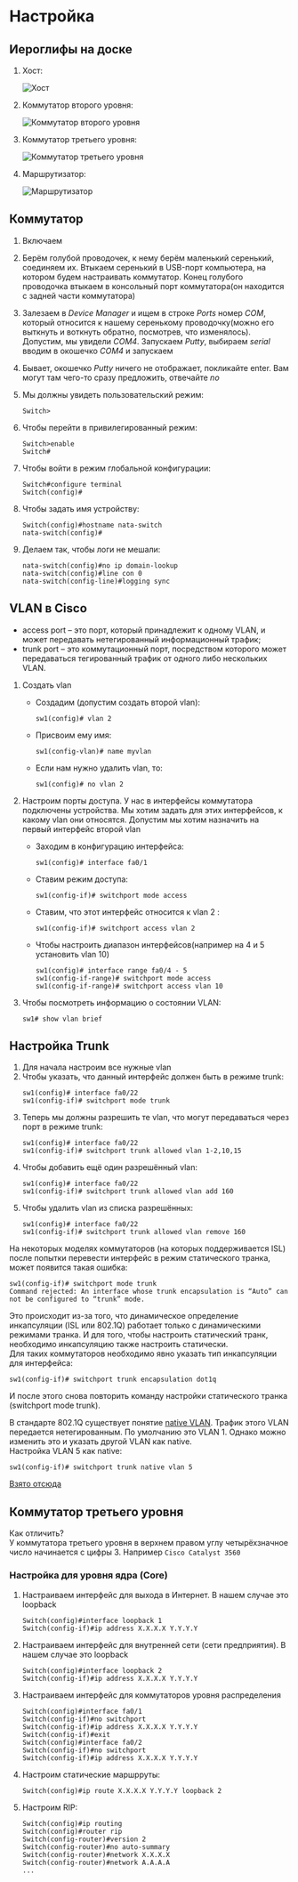 # Настройка

## Иероглифы на доске

1. Хост:

	![Хост](./setting_images/host.png)

2. Коммутатор второго уровня:

	![Коммутатор второго уровня](./setting_images/2-nd-level-switch.png)

3. Коммутатор третьего уровня:
	
	![Коммутатор третьего уровня](./setting_images/3-rd-level-switch.png)

4. Маршрутизатор:

	![Маршрутизатор](./setting_images/router.png)

## Коммутатор

1. Включаем
2. Берём голубой проводочек, к нему берём маленький серенький, соединяем их. Втыкаем серенький в USB-порт компьютера, на котором будем настраивать коммутатор. Конец голубого проводочка втыкаем в консольный порт коммутатора(он находится с задней части коммутатора)
3. Залезаем в _Device Manager_ и ищем в строке *Ports* номер *COM*, который относится к нашему серенькому проводочку(можно его выткнуть и воткнуть обратно, посмотрев, что изменялось). Допустим, мы увидели *COM4*. Запускаем _Putty_, выбираем *serial* вводим в окошечко *COM4* и запускаем
4. Бывает, окошечко _Putty_ ничего не отображает, покликайте enter. Вам могут там чего-то сразу предложить, отвечайте *no*
5. Мы должны увидеть пользовательский режим:

	```
	Switch>
	```

6. Чтобы перейти в привилегированный режим:

	```
	Switch>enable
	Switch#
	```

7. Чтобы войти в режим глобальной конфигурации:

	```
	Switch#configure terminal
	Switch(config)#
	```

8. Чтобы задать имя устройству:

	```
	Switch(config)#hostname nata-switch
	nata-switch(config)#
	```

9. Делаем так, чтобы логи не мешали:

	```
	nata-switch(config)#no ip domain-lookup
	nata-switch(config)#line con 0
	nata-switch(config-line)#logging sync
	```

## VLAN в Cisco

- access port – это порт, который принадлежит к одному VLAN, и может передавать нетегированный информационный трафик;
- trunk port – это коммутационный порт, посредством которого может передаваться тегированный трафик от одного либо нескольких VLAN.  


1. Создать vlan 
	- Создадим (допустим создать второй vlan):
		```
		sw1(config)# vlan 2 
		```
	- Присвоим ему имя:
		```
		sw1(config-vlan)# name myvlan
		```
	- Если нам нужно удалить vlan, то: 
		```
		sw1(config)# no vlan 2 
		```

2. Настроим порты доступа. У нас в интерфейсы коммутатора подключены устройства. Мы хотим задать для этих интерфейсов, к какому vlan они относятся. Допустим мы хотим назначить на первый интерфейс второй vlan
	- Заходим в конфигурацию интерфейса:
		```
		sw1(config)# interface fa0/1
		```
	- Ставим режим доступа:
		```
		sw1(config-if)# switchport mode access
		```
	- Ставим, что этот интерфейс относится к vlan 2 :
		```
		sw1(config-if)# switchport access vlan 2
		```
	- Чтобы настроить диапазон интерфейсов(например на 4 и 5 установить vlan 10)
		```
		sw1(config)# interface range fa0/4 - 5
		sw1(config-if-range)# switchport mode access 
		sw1(config-if-range)# switchport access vlan 10 
		```

3. Чтобы посмотреть информацию о состоянии VLAN:
	```
	sw1# show vlan brief
	```


## Настройка Trunk

1. Для начала настроим все нужные vlan 
2. Чтобы указать, что данный интерфейс должен быть в режиме trunk:
	```
	sw1(config)# interface fa0/22
	sw1(config-if)# switchport mode trunk
	```
3. Теперь мы должны разрешить те vlan, что могут передаваться через порт в режиме trunk:
	```
	sw1(config)# interface fa0/22
	sw1(config-if)# switchport trunk allowed vlan 1-2,10,15
	```
4. Чтобы добавить ещё один разрешённый vlan:
	```
	sw1(config)# interface fa0/22
	sw1(config-if)# switchport trunk allowed vlan add 160
	```
5. Чтобы удалить vlan из списка разрешённых:
	```
	sw1(config)# interface fa0/22	 
	sw1(config-if)# switchport trunk allowed vlan remove 160
	```  


На некоторых моделях коммутаторов (на которых поддерживается ISL) после попытки перевести интерфейс в режим статического транка, может появится такая ошибка:

```
sw1(config-if)# switchport mode trunk
Command rejected: An interface whose trunk encapsulation is “Auto” can not be configured to “trunk” mode.
```

Это происходит из-за того, что динамическое определение инкапсуляции (ISL или 802.1Q) работает только с динамическими режимами транка. И для того, чтобы настроить статический транк, необходимо инкапсуляцию также настроить статически.  
Для таких коммутаторов необходимо явно указать тип инкапсуляции для интерфейса:

```
sw1(config-if)# switchport trunk encapsulation dot1q 
```

И после этого снова повторить команду настройки статического транка (switchport mode trunk).  

В стандарте 802.1Q существует понятие [native VLAN](http://xgu.ru/wiki/Native_VLAN). Трафик этого VLAN передается нетегированным. По умолчанию это VLAN 1. Однако можно изменить это и указать другой VLAN как native.  
Настройка VLAN 5 как native:

```
sw1(config-if)# switchport trunk native vlan 5
```

[Взято отсюда](http://xgu.ru/wiki/VLAN_%E2_Cisco)

## Коммутатор третьего уровня

Как отличить?  
У коммутатора третьего уровня в верхнем правом углу четырёхзначное число начинается с цифры 3. Например `Cisco Catalyst 3560`  

### Настройка для уровня ядра (Core)

1. Настраиваем интерфейс для выхода в Интернет. В нашем случае это loopback

	```
	Switch(config)#interface loopback 1
	Switch(config-if)#ip address X.X.X.X Y.Y.Y.Y
	```

2. Настраиваем интерфейс для внутренней сети (сети предприятия). В нашем случае это loopback

	```
	Switch(config)#interface loopback 2
	Switch(config-if)#ip address X.X.X.X Y.Y.Y.Y
	```

3. Настраиваем интерфейс для коммутаторов уровня распределения

	```
	Switch(config)#interface fa0/1
	Switch(config-if)#no switchport
	Switch(config-if)#ip address X.X.X.X Y.Y.Y.Y
	Switch(config-if)#exit
	Switch(config)#interface fa0/2
	Switch(config-if)#no switchport
	Switch(config-if)#ip address X.X.X.X Y.Y.Y.Y
	```

4. Настроим статические маршрруты:

	```
	Switch(config)#ip route X.X.X.X Y.Y.Y.Y loopback 2
	```

5. Настроим RIP:

	```
	Switch(config)#ip routing
	Switch(config)#router rip
	Switch(config-router)#version 2
	Switch(config-router)#no auto-summary
	Switch(config-router)#network X.X.X.X
	Switch(config-router)#network A.A.A.A
	...
	```

